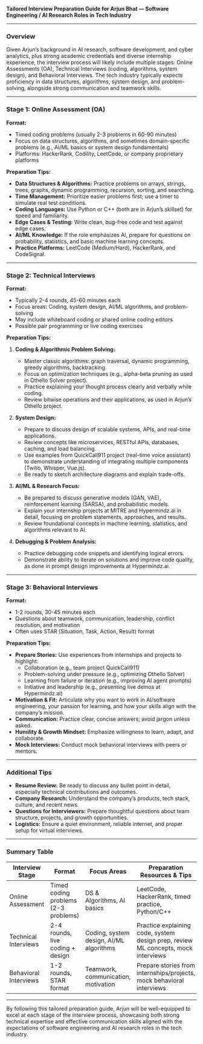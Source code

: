 **Tailored Interview Preparation Guide for Arjun Bhat — Software Engineering / AI Research Roles in Tech Industry**

---

### Overview

Given Arjun’s background in AI research, software development, and cyber analytics, plus strong academic credentials and diverse internship experience, the interview process will likely include multiple stages: Online Assessments (OA), Technical Interviews (coding, algorithms, system design), and Behavioral Interviews. The tech industry typically expects proficiency in data structures, algorithms, system design, and problem-solving, alongside strong communication and teamwork skills.

---

### Stage 1: Online Assessment (OA)

**Format:**
- Timed coding problems (usually 2-3 problems in 60-90 minutes)
- Focus on data structures, algorithms, and sometimes domain-specific problems (e.g., AI/ML basics or system design fundamentals)
- Platforms: HackerRank, Codility, LeetCode, or company proprietary platforms

**Preparation Tips:**
- **Data Structures & Algorithms:** Practice problems on arrays, strings, trees, graphs, dynamic programming, recursion, sorting, and searching.
- **Time Management:** Prioritize easier problems first; use a timer to simulate real test conditions.
- **Coding Languages:** Use Python or C++ (both are in Arjun’s skillset) for speed and familiarity.
- **Edge Cases & Testing:** Write clean, bug-free code and test against edge cases.
- **AI/ML Knowledge:** If the role emphasizes AI, prepare for questions on probability, statistics, and basic machine learning concepts.
- **Practice Platforms:** LeetCode (Medium/Hard), HackerRank, and CodeSignal.

---

### Stage 2: Technical Interviews

**Format:**
- Typically 2-4 rounds, 45-60 minutes each
- Focus areas: Coding, system design, AI/ML algorithms, and problem-solving
- May include whiteboard coding or shared online coding editors
- Possible pair programming or live coding exercises

**Preparation Tips:**

1. **Coding & Algorithmic Problem Solving:**
   - Master classic algorithms: graph traversal, dynamic programming, greedy algorithms, backtracking.
   - Focus on optimization techniques (e.g., alpha-beta pruning as used in Othello Solver project).
   - Practice explaining your thought process clearly and verbally while coding.
   - Review bitwise operations and their applications, as used in Arjun’s Othello project.

2. **System Design:**
   - Prepare to discuss design of scalable systems, APIs, and real-time applications.
   - Review concepts like microservices, RESTful APIs, databases, caching, and load balancing.
   - Use examples from QuickCall911 project (real-time voice assistant) to demonstrate understanding of integrating multiple components (Twilio, Whisper, Vue.js).
   - Be ready to sketch architecture diagrams and explain trade-offs.

3. **AI/ML & Research Focus:**
   - Be prepared to discuss generative models (GAN, VAE), reinforcement learning (SARSA), and probabilistic models.
   - Explain your internship projects at MITRE and Hypermindz.ai in detail, focusing on problem statements, approaches, and results.
   - Review foundational concepts in machine learning, statistics, and algorithms relevant to AI.

4. **Debugging & Problem Analysis:**
   - Practice debugging code snippets and identifying logical errors.
   - Demonstrate ability to iterate on solutions and improve code quality, as done in prompt design improvements at Hypermindz.ai.

---

### Stage 3: Behavioral Interviews

**Format:**
- 1-2 rounds, 30-45 minutes each
- Questions about teamwork, communication, leadership, conflict resolution, and motivation
- Often uses STAR (Situation, Task, Action, Result) format

**Preparation Tips:**

- **Prepare Stories:** Use experiences from internships and projects to highlight:
  - Collaboration (e.g., team project QuickCall911)
  - Problem-solving under pressure (e.g., optimizing Othello Solver)
  - Learning from failure or iteration (e.g., improving AI agent prompts)
  - Initiative and leadership (e.g., presenting live demos at Hypermindz.ai)
- **Motivation & Fit:** Articulate why you want to work in AI/software engineering, your passion for learning, and how your skills align with the company’s mission.
- **Communication:** Practice clear, concise answers; avoid jargon unless asked.
- **Humility & Growth Mindset:** Emphasize willingness to learn, adapt, and collaborate.
- **Mock Interviews:** Conduct mock behavioral interviews with peers or mentors.

---

### Additional Tips

- **Resume Review:** Be ready to discuss any bullet point in detail, especially technical contributions and outcomes.
- **Company Research:** Understand the company’s products, tech stack, culture, and recent news.
- **Questions for Interviewers:** Prepare thoughtful questions about team structure, projects, and growth opportunities.
- **Logistics:** Ensure a quiet environment, reliable internet, and proper setup for virtual interviews.

---

### Summary Table

| Interview Stage       | Format                                  | Focus Areas                                  | Preparation Resources & Tips                          |
|----------------------|----------------------------------------|----------------------------------------------|-----------------------------------------------------|
| Online Assessment     | Timed coding problems (2-3 problems)   | DS & Algorithms, AI basics                    | LeetCode, HackerRank, timed practice, Python/C++   |
| Technical Interviews  | 2-4 rounds, live coding + design        | Coding, system design, AI/ML algorithms      | Practice explaining code, system design prep, review ML concepts, mock interviews |
| Behavioral Interviews | 1-2 rounds, STAR format                  | Teamwork, communication, motivation          | Prepare stories from internships/projects, mock behavioral interviews |

---

By following this tailored preparation guide, Arjun will be well-equipped to excel at each stage of the interview process, showcasing both strong technical expertise and effective communication skills aligned with the expectations of software engineering and AI research roles in the tech industry.